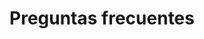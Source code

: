 ---
title: Preguntas frecuentes
draft: false
faqs:
- title: ¿Las Actualizaciones serán gratuitas?
  answer: En nuestra plataforma, las actualizaciones son completamente gratuitas y están incluidas como parte de nuestras suscripciones. Este compromiso garantiza que siempre tendrás acceso a la última tecnología y a las herramientas más innovadoras para gestionar tu negocio.Nuestro equipo está trabajando constantemente para ampliar las funcionalidades del hub de ventas, con el objetivo de integrar nuevas plataformas como Etsy, WooCommerce, y muchas más. Estas incorporaciones se irán implementando progresivamente, asegurando una experiencia de usuario fluida y sin interrupciones. Cada nueva integración será cuidadosamente desarrollada para adaptarse a tus necesidades y a las exigencias del mercado, permitiéndote gestionar todas tus ventas desde un único lugar con total comodidad. Además, recibirás notificaciones anticipadas sobre estas novedades, para que puedas prepararte y aprovecharlas al máximo desde el primer momento. Con este enfoque, nuestro objetivo es ofrecerte una solución que no solo crezca contigo, sino que también anticipe las oportunidades de un mercado en constante evolución.

- title: ¿Existe algún reembolso o bonificación por participar en el crowdfunding?
  answer: Queremos expresar nuestro agradecimiento a todos aquellos que han confiado en nuestro proyecto desde sus inicios. Por ello, para quienes hayan participado en nuestro crowdfunding con un aporte superior a 300 euros, hemos preparado ventajas especiales. 30% de descuento en el coste de la implantación. Dos meses gratuitos de suscripción básica como obsequio adicional. Este reconocimiento refleja nuestro compromiso con quienes han apoyado nuestra visión y nos han ayudado a convertirla en realidad. Estamos emocionados de teneros como parte de esta aventura y de ofreceros una plataforma diseñada para el éxito desde el primer momento. Gracias por creer en nosotros. Juntos, seguimos construyendo el futuro.

- title: Necesito algo único, ¿Podeis hacerlo?
  answer: Entendemos que las grandes empresas tienen necesidades únicas y desafíos específicos. Por ello, ofrecemos soluciones totalmente personalizadas, diseñadas para satisfacer las exigencias de tu organización y garantizar la máxima eficiencia en cada proceso.Análisis detallado de tus requerimientos y objetivos empresariales.Propuestas flexibles y adaptadas a la estructura y volumen de tu negocio.Acompañamiento y asesoramiento técnico durante todo el proceso de implantación. El presupuesto será cuidadosamente elaborado tras estudiar tu caso de manera personalizada, asegurándonos de ofrecer la mejor relación calidad-precio. Puedes confiar en nosotros para diseñar una solución robusta y escalable que impulse el crecimiento de tu empresa.

- title: ¿Cuanto cuesta la implantación?
  answer: El coste de la implantación básica es de 1500€. Incluye la compra e instalación del software. Configuración inicial de la aplicación vinculando tus negocios online a esta. También incluye una suscripción básica de 3 meses con el soporte y servicio técnico incluido. Además de, un curso sobre el uso y gestión de la aplicación con nuestros trainers que te irán asesorando durante los dos primeros meses desde la implatación, para poder solucionar todos los posibles problemas que puedan ir surgiendo. También contamos con el servicio de implatación avanzado, desde el cuál crearemos también la página web de tu negocio y la vincularemos con nuestra aplicación, gestionando así también el SEO para posicionarla entre las primeras para aumentar su alcance. 
---